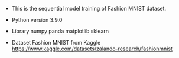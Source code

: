 * This is the sequential model training of Fashion MNIST dataset.

* Python version
3.9.0

* Library
numpy
panda
matplotlib
sklearn

* Dataset
Fashion MNIST from Kaggle
https://www.kaggle.com/datasets/zalando-research/fashionmnist